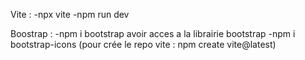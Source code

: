 Vite : -npx vite -npm run dev

Boostrap : 
-npm i bootstrap 
avoir acces a la librairie bootstrap
 -npm i bootstrap-icons 
 (pour crée le repo vite : npm create vite@latest)
